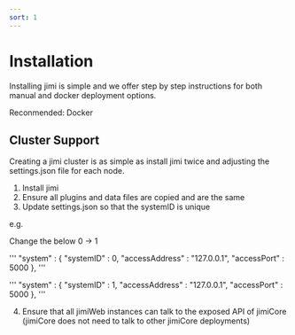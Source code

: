 ```yaml
---
sort: 1
---
```


# Installation

Installing jimi is simple and we offer step by step instructions for both manual and docker deployment options. 

Reconmended: Docker

## Cluster Support

Creating a jimi cluster is as simple as install jimi twice and adjusting the settings.json file for each node.

1. Install jimi
2. Ensure all plugins and data files are copied and are the same
3. Update settings.json so that the systemID is unique

e.g. 

Change the below 0 -> 1

'''
    "system" : {
        "systemID" : 0,
        "accessAddress" : "127.0.0.1",
        "accessPort" : 5000
    },
'''

'''
    "system" : {
        "systemID" : 1,
        "accessAddress" : "127.0.0.1",
        "accessPort" : 5000
    },
'''

4. Ensure that all jimiWeb instances can talk to the exposed API of jimiCore (jimiCore does not need to talk to other jimiCore deployments)
